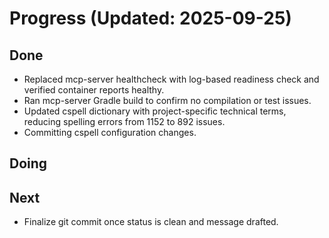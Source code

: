 # Progress (Updated: 2025-09-25)

## Done

- Replaced mcp-server healthcheck with log-based readiness check and verified container reports healthy.
- Ran mcp-server Gradle build to confirm no compilation or test issues.
- Updated cspell dictionary with project-specific technical terms, reducing spelling errors from 1152 to 892 issues.
- Committing cspell configuration changes.

## Doing

## Next

- Finalize git commit once status is clean and message drafted.
